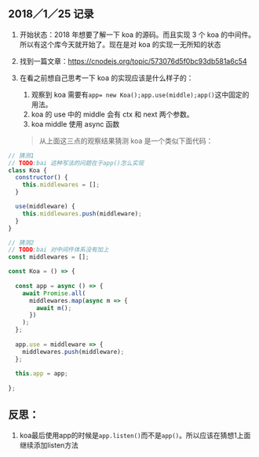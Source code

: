 ## 2018／1／25 记录

1. 开始状态：2018 年想要了解一下 koa 的源码。而且实现 3 个 koa 的中间件。所以有这个库今天就开始了。现在是对 koa 的实现一无所知的状态

2. 找到一篇文章：https://cnodejs.org/topic/573076d5f0bc93db581a6c54

3. 在看之前想自己思考一下 koa 的实现应该是什么样子的：

   1. 观察到 koa 需要有`app= new Koa();app.use(middle);app()`这中固定的用法。
   2. koa 的 use 中的 middle 会有 ctx 和 next 两个参数。
   3. koa middle 使用 async 函数

   > 从上面这三点的观察结果猜测 koa 是一个类似下面代码：

```js
// 猜测1
// TODO:bai 这种写法的问题在于app()怎么实现
class Koa {
  constructor() {
    this.middlewares = [];
  }

  use(middleware) {
    this.middlewares.push(middleware);
  }
}

// 猜测2
// TODO:bai 对中间件体系没有加上
const middlewares = [];

const Koa = () => {
  
  const app = async () => {
    await Promise.all(
      middlewares.map(async m => {
        await m();
      })
    );
  };
  
  app.use = middleware => {
    middlewares.push(middleware);
  };
  
  this.app = app;
 
};
```


    
## 反思：
1. koa最后使用app的时候是`app.listen()`而不是`app()`。所以应该在猜想1上面继续添加listen方法       
    
    
    
    
    
    
    
    
    
    
    

